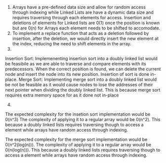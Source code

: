 1. Arrays have a pre-defined data size and allow for random access through indexing while Linked Lists are have a dynamic data size and requires traversing through each elements for access. Insertion and deletions of elements for Linked lists are 0(1) once the position is known but are 0(n) for Arrays each element needs to be shifted to accomodate.
2. To implement a replace function that acts as a deletion followed by insertion, after the deletion, we would directly insert the new element at the index, reducing the need to shift elements in the array.
3. 
Insertion Sort: Implemenenting insertion sort into a doubly linked list would be feasibile as we are able to traverse and compare elements with its predecessors. When the correct position is found, we can delete the current node and insert the node into its new position. Insertion of sort is done in-place.
Merge Sort: Implementing merge sort into a doubly linked list would be not be feasible as it would cause nodes to lose the addresses of their next pointer when dividing the doubly linked list. This is because merge sort requires extra memory space for as it done not in-place 

4. 
The expected complexity for the insetion sort implementation would be 0(n^3) The complexity of applying it to a regular array would be 0(n^2). 
This because a doubly linked lists requires traversing though to access a element while arrays have random access through indexing.

The expected complexity for the merge sort implementation would be 0(n^2(log(n))). The complexity of applying it to a regular array would be 0(n(log(n))). This because a doubly linked lists requires traversing though to access a element while arrays have random access through indexing.
